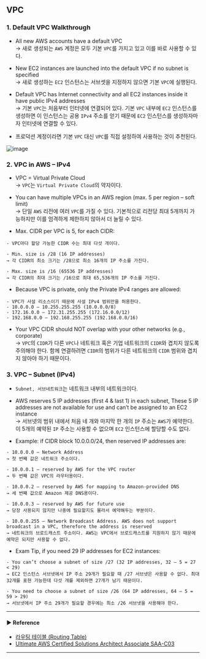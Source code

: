 ## VPC
### 1. Default VPC Walkthrough
- All new AWS accounts have a default VPC  
→ 새로 생성되는 `AWS` 계정은 모두 기본 `VPC`를 가지고 있고 이를 바로 사용할 수 있다.

- New EC2 instances are launched into the default VPC if no subnet is specified  
→ 새로 생성하는 `EC2` 인스턴스는 서브셋을 지정하지 않으면 기본 `VPC`에 실행된다.

- Default VPC has Internet connectivity and all EC2 instances inside it have public IPv4 addresses  
→ 기본 `VPC`는 처음부터 인터넷에 연결되어 있다. 기본 `VPC` 내부에 `EC2` 인스턴스를 생성하면 이 인스턴스는 공용 `IPv4` 주소를 얻기 때문에 `EC2` 인스턴스를 생성하자마자 인터넷에 연결할 수 있다.

- 프로덕션 계정이라면 기본 `VPC` 대신 `VPC`를 직접 설정하여 사용하는 것이 추천된다.

![image](https://github.com/sanguk2794/AWS/assets/97398071/9c7acf92-53dd-4cd9-94d4-489715743ce0)

### 2. VPC in AWS – IPv4
- VPC = Virtual Private Cloud  
→ `VPC`는 `Virtual Private Cloud`의 약자이다.

- You can have multiple VPCs in an AWS region (max. 5 per region – soft limit)  
→ 단일 `AWS` 리전에 여러 `VPC`를 가질 수 있다. 기본적으로 리전당 최대 5개까지 가능하지만 이를 엄격하게 제한하지 않아서 더 늘릴 수 있다.

- Max. CIDR per VPC is 5, for each CIDR:
~~~
- VPC마다 할당 가능한 CIDR 수는 최대 다섯 개이다.

- Min. size is /28 (16 IP addresses)
→ 각 CIDR의 최소 크기는 /28으로 최소 16개의 IP 주소를 가진다.

- Max. size is /16 (65536 IP addresses)
→ 각 CIDR의 최대 크기는 /16으로 최대 65,536개의 IP 주소를 가진다.
~~~

- Because VPC is private, only the Private IPv4 ranges are allowed:
~~~
- VPC가 사설 리소스이기 때문에 사설 IPv4 범위만을 허용한다.
- 10.0.0.0 – 10.255.255.255 (10.0.0.0/8)
- 172.16.0.0 – 172.31.255.255 (172.16.0.0/12)
- 192.168.0.0 – 192.168.255.255 (192.168.0.0/16)
~~~

- Your VPC CIDR should NOT overlap with your other networks (e.g., corporate)  
→ `VPC`의 `CIDR`가 다른 `VPC`나 네트워크 혹은 기업 네트워크의 `CIDR`와 겹치지 않도록 주의해야 한다. 함께 연결하려면 `CIDR`의 범위가 다른 네트워크의 `CIDR` 범위와 겹치지 않아야 하기 때문이다.

### 3. VPC – Subnet (IPv4)
- `Subnet, 서브네트워크`는 네트워크 내부의 네트워크이다.

- AWS reserves 5 IP addresses (first 4 & last 1) in each subnet, These 5 IP addresses are not available for use and can’t be assigned to an EC2 instance  
→ 서브넷의 범위 내에서 처음 네 개와 마지막 한 개의 `IP` 주소는 `AWS`가 예약한다. 이 5개의 예약된 `IP` 주소는 사용할 수 없으며 `EC2` 인스턴스에 할당할 수도 없다.

- Example: if CIDR block 10.0.0.0/24, then reserved IP addresses are:
~~~
- 10.0.0.0 – Network Address
→ 첫 번째 값은 네트워크 주소이다.

- 10.0.0.1 – reserved by AWS for the VPC router
→ 두 번째 값은 VPC의 라우터용이다.

- 10.0.0.2 – reserved by AWS for mapping to Amazon-provided DNS
→ 세 번째 값으로 Amazon 제공 DNS용이다.

- 10.0.0.3 – reserved by AWS for future use
→ 당장 사용되지 않지만 나중에 필요할지도 몰라서 예약해두는 부분이다.

- 10.0.0.255 – Network Broadcast Address. AWS does not support broadcast in a VPC, therefore the address is reserved
→ 네트워크의 브로드캐스트 주소이다. AWS는 VPC에서 브로드캐스트를 지원하지 않기 때문에 예약은 되지만 사용할 수 없다.
~~~

- Exam Tip, if you need 29 IP addresses for EC2 instances:
~~~
- You can’t choose a subnet of size /27 (32 IP addresses, 32 – 5 = 27 < 29)
→ EC2 인스턴스 서브넷에서 IP 주소 29개가 필요할 때 /27 서브넷은 사용할 수 없다. 최대 32개를 표현 가능한데 다섯 개를 제외하면 27개가 남기 때문이다.

- You need to choose a subnet of size /26 (64 IP addresses, 64 – 5 = 59 > 29)
→ 서브넷에서 IP 주소 29개가 필요할 경우에는 최소 /26 서브넷을 사용해야 한다.
~~~

---
#### ▶ Reference
- [라우팅 테이블 (Routing Table)](https://m.blog.naver.com/PostView.naver?isHttpsRedirect=true&blogId=dreamxpeed&logNo=221671823623)
- [Ultimate AWS Certified Solutions Architect Associate SAA-C03](https://www.udemy.com/course/aws-certified-solutions-architect-associate-saa-c03/)
---